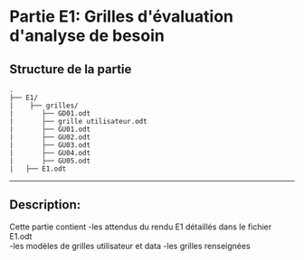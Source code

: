 
# Partie E1: Grilles d'évaluation d'analyse de besoin

## Structure de la partie

```
.
├── E1/   
|    ├── grilles/
|       ├── GD01.odt
|       ├── grille utilisateur.odt
|       ├── GU01.odt
|       ├── GU02.odt
|       ├── GU03.odt
|       ├── GU04.odt
|       ├── GU05.odt
|   ├── E1.odt

``` 

***

## Description:

Cette partie contient 
-les attendus du rendu E1 détaillés dans le fichier E1.odt  
-les modèles de grilles utilisateur et data
-les grilles renseignées  

